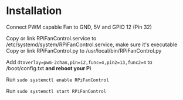 # Installation

Connect PWM capable Fan to GND, 5V and GPIO 12 (Pin 32)

Copy or link RPiFanControl.service to /etc/systemd/system/RPiFanControl.service, make sure it's executable  
Copy or link RPiFanControl.py to /usr/local/bin/RPiFanControl.py  

Add `dtoverlay=pwm-2chan,pin=12,func=4,pin2=13,func2=4` to /boot/config.txt **and reboot your Pi**

Run `sudo systemctl enable RPiFanControl`

Run `sudo systemctl start RPiFanControl`  

